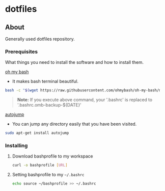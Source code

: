 # dotfiles

## About <a name = "about"></a>

Generally used dotfiles repository.

### Prerequisites

What things you need to install the software and how to install them.

[oh my bash](https://github.com/ohmybash/oh-my-bash)

-   It makes bash terminal beautiful.

```bash
bash -c "$(wget https://raw.githubusercontent.com/ohmybash/oh-my-bash/master/tools/install.sh -O -)"
```

> **Note:** If you execute above command, your '.bashrc' is replaced to '.bashrc.omb-backup-${DATE}'

[autojump](https://github.com/wting/autojump)

-   You can jump any directory easily that you have been visited.

```bash
sudo apt-get install autojump
```

### Installing

1. Download bashprofile to my workspace

    ```bash
    curl -o bashprofile [URL]
    ```

2. Setting bashprofile to my `~/.bashrc`

    ```bash
    echo source ~/bashprofile >> ~/.bashrc
    ```
